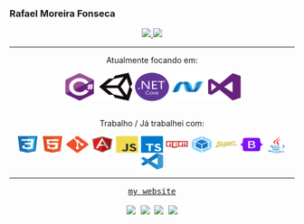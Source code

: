 ### Rafael Moreira Fonseca

<div align="center">
  <a href="https://github.com/RafaelMFonseca">
  <img height="180em" src="https://github-readme-stats.vercel.app/api?username=RafaelMFonseca&show_icons=true&theme=dracula&include_all_commits=true&count_private=true"/>
  <img height="180em" src="https://github-readme-stats.vercel.app/api/top-langs/?username=RafaelMFonseca&layout=compact&langs_count=7&theme=dracula"/>
  </a>
</div>

---

<div align="center" style="display: inline_block">
    <p>Atualmente focando em:</p>
    <div>
        <img align="center" height="50" width="60" src="https://raw.githubusercontent.com/devicons/devicon/master/icons/csharp/csharp-original.svg" />
        <img align="center" height="50" width="60" src="https://raw.githubusercontent.com/devicons/devicon/master/icons/unity/unity-original.svg" />
        <img align="center" height="50" width="60" src="https://raw.githubusercontent.com/devicons/devicon/master/icons/dotnetcore/dotnetcore-original.svg" />
        <img align="center" height="50" width="60" src="https://raw.githubusercontent.com/devicons/devicon/master/icons/dot-net/dot-net-original.svg" />
        <img align="center" height="50" width="60" src="https://raw.githubusercontent.com/devicons/devicon/master/icons/visualstudio/visualstudio-plain.svg" />
    </div>
</div>
<br>
<div align="center" style="display: inline_block">
    <p>Trabalho / Já trabalhei com:</p>
    <div>
        <img align="center" height="30" width="40" src="https://raw.githubusercontent.com/devicons/devicon/master/icons/css3/css3-original.svg" />
        <img align="center" height="30" width="40" src="https://raw.githubusercontent.com/devicons/devicon/master/icons/html5/html5-original.svg" />
        <img align="center" height="30" width="40" src="https://raw.githubusercontent.com/devicons/devicon/master/icons/git/git-original.svg" />
        <img align="center" height="30" width="40" src="https://raw.githubusercontent.com/devicons/devicon/master/icons/angularjs/angularjs-original.svg" />
        <img align="center" height="30" width="40" src="https://raw.githubusercontent.com/devicons/devicon/master/icons/javascript/javascript-original.svg" />
        <img align="center" height="30" width="40" src="https://raw.githubusercontent.com/devicons/devicon/master/icons/typescript/typescript-original.svg" />
        <img align="center" height="30" width="40" src="https://raw.githubusercontent.com/devicons/devicon/master/icons/npm/npm-original-wordmark.svg" />
        <img align="center" height="30" width="40" src="https://raw.githubusercontent.com/devicons/devicon/master/icons/webpack/webpack-original.svg" />
        <img align="center" height="30" width="40" src="https://raw.githubusercontent.com/devicons/devicon/master/icons/babel/babel-original.svg" />
        <img align="center" height="30" width="40" src="https://raw.githubusercontent.com/devicons/devicon/master/icons/bootstrap/bootstrap-original.svg" />
        <img align="center" height="30" width="40" src="https://raw.githubusercontent.com/devicons/devicon/master/icons/java/java-original.svg" />
        <img align="center" height="30" width="40" src="https://raw.githubusercontent.com/devicons/devicon/master/icons/vscode/vscode-original.svg" />
    </div>
</div>

---

<p align="center">
    <samp>
    <a href="https://rafaelmfonseca.github.io/posts/">my website<br /><br /></a>
    <a href="mailto:ramofojabuka@gmail.com"><img src="https://img.shields.io/badge/-Gmail-%23333?style=for-the-badge&logo=gmail&logoColor=white"></a>
    <a href="https://www.linkedin.com/in/rafael-moreira-fonseca/"><img src="https://img.shields.io/badge/-Linkedin-%23333?style=for-the-badge&logo=linkedin&logoColor=white"></a>
    <a href="https://br.pinterest.com/rarafonseca/"><img src="https://img.shields.io/badge/-pinterest-%23333?style=for-the-badge&logo=pinterest&logoColor=white"></a>
    <a href="https://www.goodreads.com/user/show/145559601-rafael-fonseca"><img src="https://img.shields.io/badge/-goodreads-%23333?style=for-the-badge&logo=goodreads&logoColor=white"></a>
    </samp>
</p>
